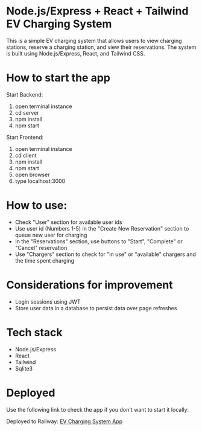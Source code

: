 # Node.js/Express + React + Tailwind EV Charging System

This is a simple EV charging system that allows users to view charging stations, reserve a charging station, and view their reservations. The system is built using Node.js/Express, React, and Tailwind CSS.

# How to start the app

Start Backend:

1. open terminal instance
2. cd server
3. npm install
4. npm start

Start Frontend:

1. open terminal instance
2. cd client
3. npm install
4. npm start
5. open browser
6. type localhost:3000

# How to use:

- Check "User" section for available user ids
- Use user id (Numbers 1-5) in the "Create New Reservation" section to queue new user for charging
- In the "Reservations" section, use buttons to "Start", "Complete" or "Cancel" reservation
- Use "Chargers" section to check for "in use" or "available" chargers and the time spent charging

# Considerations for improvement

- Login sessions using JWT
- Store user data in a database to persist data over page refreshes

# Tech stack

- Node.js/Express
- React
- Tailwind
- Sqlite3

# Deployed

Use the following link to check the app if you don't want to start it locally:

Deployed to Railway: [EV Charging System App](https://nodejs-react-ev-charging-station-production-abd5.up.railway.app/)
